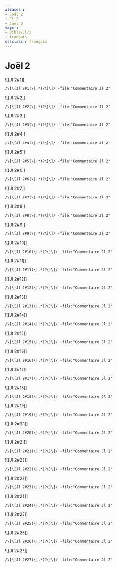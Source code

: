 ```yaml
---
aliases : 
- Joël 2
- Jl 2
- Joel 2
tags : 
- Bible/Jl/2
- français
cssclass : français
---
```


# Joël 2

![[Jl 2#1]]

```query
/\[\[Jl 2#1(\|.*)?\]\]/ -file:"Commentaire Jl 2"
```

![[Jl 2#2]]

```query
/\[\[Jl 2#2(\|.*)?\]\]/ -file:"Commentaire Jl 2"
```

![[Jl 2#3]]

```query
/\[\[Jl 2#3(\|.*)?\]\]/ -file:"Commentaire Jl 2"
```

![[Jl 2#4]]

```query
/\[\[Jl 2#4(\|.*)?\]\]/ -file:"Commentaire Jl 2"
```

![[Jl 2#5]]

```query
/\[\[Jl 2#5(\|.*)?\]\]/ -file:"Commentaire Jl 2"
```

![[Jl 2#6]]

```query
/\[\[Jl 2#6(\|.*)?\]\]/ -file:"Commentaire Jl 2"
```

![[Jl 2#7]]

```query
/\[\[Jl 2#7(\|.*)?\]\]/ -file:"Commentaire Jl 2"
```

![[Jl 2#8]]

```query
/\[\[Jl 2#8(\|.*)?\]\]/ -file:"Commentaire Jl 2"
```

![[Jl 2#9]]

```query
/\[\[Jl 2#9(\|.*)?\]\]/ -file:"Commentaire Jl 2"
```

![[Jl 2#10]]

```query
/\[\[Jl 2#10(\|.*)?\]\]/ -file:"Commentaire Jl 2"
```

![[Jl 2#11]]

```query
/\[\[Jl 2#11(\|.*)?\]\]/ -file:"Commentaire Jl 2"
```

![[Jl 2#12]]

```query
/\[\[Jl 2#12(\|.*)?\]\]/ -file:"Commentaire Jl 2"
```

![[Jl 2#13]]

```query
/\[\[Jl 2#13(\|.*)?\]\]/ -file:"Commentaire Jl 2"
```

![[Jl 2#14]]

```query
/\[\[Jl 2#14(\|.*)?\]\]/ -file:"Commentaire Jl 2"
```

![[Jl 2#15]]

```query
/\[\[Jl 2#15(\|.*)?\]\]/ -file:"Commentaire Jl 2"
```

![[Jl 2#16]]

```query
/\[\[Jl 2#16(\|.*)?\]\]/ -file:"Commentaire Jl 2"
```

![[Jl 2#17]]

```query
/\[\[Jl 2#17(\|.*)?\]\]/ -file:"Commentaire Jl 2"
```

![[Jl 2#18]]

```query
/\[\[Jl 2#18(\|.*)?\]\]/ -file:"Commentaire Jl 2"
```

![[Jl 2#19]]

```query
/\[\[Jl 2#19(\|.*)?\]\]/ -file:"Commentaire Jl 2"
```

![[Jl 2#20]]

```query
/\[\[Jl 2#20(\|.*)?\]\]/ -file:"Commentaire Jl 2"
```

![[Jl 2#21]]

```query
/\[\[Jl 2#21(\|.*)?\]\]/ -file:"Commentaire Jl 2"
```

![[Jl 2#22]]

```query
/\[\[Jl 2#22(\|.*)?\]\]/ -file:"Commentaire Jl 2"
```

![[Jl 2#23]]

```query
/\[\[Jl 2#23(\|.*)?\]\]/ -file:"Commentaire Jl 2"
```

![[Jl 2#24]]

```query
/\[\[Jl 2#24(\|.*)?\]\]/ -file:"Commentaire Jl 2"
```

![[Jl 2#25]]

```query
/\[\[Jl 2#25(\|.*)?\]\]/ -file:"Commentaire Jl 2"
```

![[Jl 2#26]]

```query
/\[\[Jl 2#26(\|.*)?\]\]/ -file:"Commentaire Jl 2"
```

![[Jl 2#27]]

```query
/\[\[Jl 2#27(\|.*)?\]\]/ -file:"Commentaire Jl 2"
```

